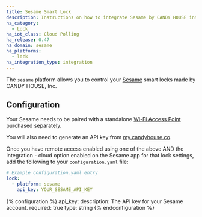 ```yaml
---
title: Sesame Smart Lock
description: Instructions on how to integrate Sesame by CANDY HOUSE into Home Assistant.
ha_category:
  - Lock
ha_iot_class: Cloud Polling
ha_release: 0.47
ha_domain: sesame
ha_platforms:
  - lock
ha_integration_type: integration
---
```


The `sesame` platform allows you to control your [Sesame](https://candyhouse.co/) smart locks made by CANDY HOUSE, Inc.

## Configuration

Your Sesame needs to be paired with a standalone [Wi-Fi Access Point](https://candyhouse.co/collections/frontpage/products/wi-fi-access-point) purchased separately.

You will also need to generate an API key from [my.candyhouse.co](https://my.candyhouse.co/#/credentials).

Once you have remote access enabled using one of the above AND the Integration - cloud option enabled on the Sesame app for that lock settings, add the following to your `configuration.yaml` file:

```yaml
# Example configuration.yaml entry
lock:
  - platform: sesame
    api_key: YOUR_SESAME_API_KEY
```

{% configuration %}
api_key:
  description: The API key for your Sesame account.
  required: true
  type: string
{% endconfiguration %}
